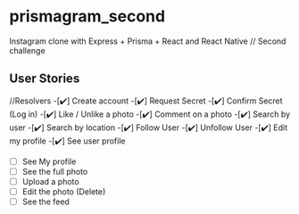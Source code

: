 # prismagram_second

Instagram clone with Express + Prisma + React and React Native // Second challenge

## User Stories
//Resolvers
-[✔️] Create account
-[✔️] Request Secret
-[✔️] Confirm Secret (Log in)
-[✔️] Like / Unlike a photo
-[✔️] Comment on a photo
-[✔️] Search by user 
-[✔️] Search by location
-[✔️] Follow User
-[✔️] Unfollow User
-[✔️] Edit my profile
-[✔️] See user profile
-[ ] See My profile
-[ ] See the full photo 
-[ ] Upload a photo
-[ ] Edit the photo (Delete)
-[ ] See the feed